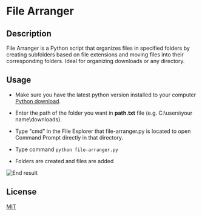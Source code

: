# File Arranger

## Description

File Arranger is a Python script that organizes files in  specified folders by creating subfolders based on file extensions 
and moving files into their corresponding folders. Ideal for organizing downloads or any directory.

## Usage
- Make sure you have the latest python version installed to your computer [Python download](https://www.python.org/downloads/).

- Enter the path of the folder you want in **path.txt** file (e.g. C:\users\your name\downloads).

- Type "cmd" in the File Explorer that file-arranger.py is located to open Command Prompt directly in that directory.

- Type command
```python file-arranger.py```
- Folders are created and files are added

![End result](folders.JPG)

## License

[MIT](https://choosealicense.com/licenses/mit/)
